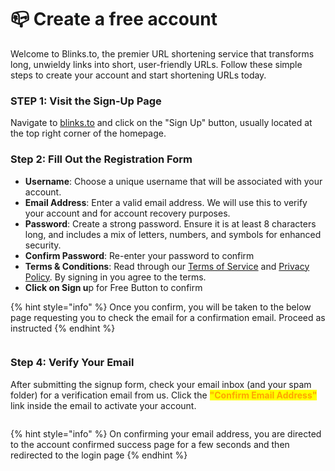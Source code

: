 # 📪 Create a free account

Welcome to Blinks.to, the premier URL shortening service that transforms long, unwieldy links into short, user-friendly URLs. Follow these simple steps to create your account and start shortening URLs today.

### STEP 1: **Visit the Sign-Up Page**

Navigate to [blinks.to](https://www.blinks.to/signup) and click on the "Sign Up" button, usually located at the top right corner of the homepage.



### **Step 2: Fill Out the Registration Form**

* **Username**: Choose a unique username that will be associated with your account.
* **Email Address**: Enter a valid email address. We will use this to verify your account and for account recovery purposes.
* **Password**: Create a strong password. Ensure it is at least 8 characters long, and includes a mix of letters, numbers, and symbols for enhanced security.
* **Confirm Password**: Re-enter your password to confirm
* **Terms & Conditions**: Read through our [Terms of Service](https://chat.openai.com/#terms-of-service) and [Privacy Policy](https://chat.openai.com/#privacy-policy). By signing in you agree to the terms.
* **Click on Sign u**p for Free Button to confirm

{% hint style="info" %}
Once you confirm, you will be taken to the below page requesting you to check the email for a confirmation email. Proceed as instructed
{% endhint %}

<figure><img src="../.gitbook/assets/Screenshot 2023-10-29 at 3.13.13 PM.png" alt=""><figcaption></figcaption></figure>

### **Step 4: Verify Your Email**

After submitting the signup form, check your email inbox (and your spam folder) for a verification email from us. Click the <mark style="color:orange;">**"Confirm Email Address"**</mark> link inside the email to activate your account.

<figure><img src="../.gitbook/assets/Screenshot 2023-10-29 at 3.21.32 PM.png" alt=""><figcaption></figcaption></figure>

{% hint style="info" %}
On confirming your email address, you are directed to the account confirmed success page for a few seconds and then redirected to the login page
{% endhint %}

<figure><img src="../.gitbook/assets/Screenshot 2023-10-29 at 3.25.31 PM.png" alt=""><figcaption></figcaption></figure>
